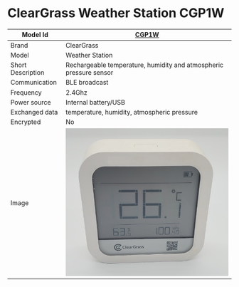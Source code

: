 # ClearGrass Weather Station CGP1W

|Model Id|[CGP1W](https://github.com/theengs/decoder/blob/development/src/devices/CGP1W_json.h)|
|-|-|
|Brand|ClearGrass|
|Model|Weather Station|
|Short Description|Rechargeable temperature, humidity and atmospheric pressure sensor|
|Communication|BLE broadcast|
|Frequency|2.4Ghz|
|Power source|Internal battery/USB|
|Exchanged data|temperature, humidity, atmospheric pressure|
|Encrypted|No|
|Image|![CGP1W](./../img/CGP1W.png)|